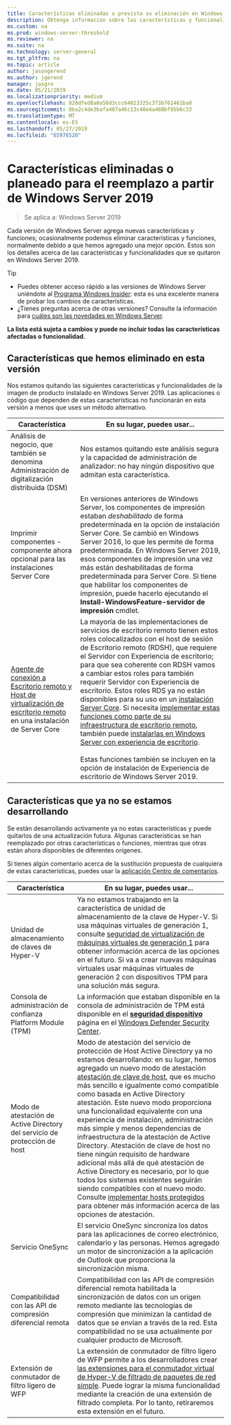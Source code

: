 ```yaml
---
title: Características eliminadas o prevista su eliminación en Windows Server 2019
description: Obtenga información sobre las características y funcionalidades, quitado o planeado para la eliminación a partir de Windows Server 2019.
ms.custom: na
ms.prod: windows-server-threshold
ms.reviewer: na
ms.suite: na
ms.technology: server-general
ms.tgt_pltfrm: na
ms.topic: article
author: jasongerend
ms.author: jgerend
manager: jasgro
ms.date: 05/21/2019
ms.localizationpriority: medium
ms.openlocfilehash: 820dfed8a0a58d3ccc64023325c373b761461ba8
ms.sourcegitcommit: 8ba2c4de3bafa487a46c13c40e4a488bf95b6c33
ms.translationtype: MT
ms.contentlocale: es-ES
ms.lasthandoff: 05/27/2019
ms.locfileid: "65976520"
---
```

# <a name="features-removed-or-planned-for-replacement-starting-windows-server-2019"></a>Características eliminadas o planeado para el reemplazo a partir de Windows Server 2019

>Se aplica a: Windows Server 2019

Cada versión de Windows Server agrega nuevas características y funciones; ocasionalmente podemos eliminar características y funciones, normalmente debido a que hemos agregado una mejor opción. Estos son los detalles acerca de las características y funcionalidades que se quitaron en Windows Server 2019.

> [!TIP]
> - Puedes obtener acceso rápido a las versiones de Windows Server uniéndote al [Programa Windows Insider](https://insider.windows.com): esta es una excelente manera de probar los cambios de características.
> - ¿Tienes preguntas acerca de otras versiones? Consulte la información para [cuáles son las novedades en Windows Server](../get-started/whats-new-in-windows-server.md).

**La lista está sujeta a cambios y puede no incluir todas las características afectadas o funcionalidad.** 

## <a name="features-we-removed-in-this-release"></a>Características que hemos eliminado en esta versión

Nos estamos quitando las siguientes características y funcionalidades de la imagen de producto instalado en Windows Server 2019. Las aplicaciones o código que dependen de estas características no funcionarán en esta versión a menos que uses un método alternativo.

|Característica    |En su lugar, puedes usar...|
|-----------|--------------------
|Análisis de negocio, que también se denomina Administración de digitalización distribuida (DSM)|Nos estamos quitando este análisis segura y la capacidad de administración de analizador: no hay ningún dispositivo que admitan esta característica.|
|Imprimir componentes - componente ahora opcional para las instalaciones Server Core|En versiones anteriores de Windows Server, los componentes de impresión estaban *deshabilitado* de forma predeterminada en la opción de instalación Server Core. Se cambió en Windows Server 2016, lo que les permite de forma predeterminada. En Windows Server 2019, esos componentes de impresión una vez más están deshabilitadas de forma predeterminada para Server Core. Si tiene que habilitar los componentes de impresión, puede hacerlo ejecutando el **Install-WindowsFeature-servidor de impresión** cmdlet.|
|[Agente de conexión a Escritorio remoto y Host de virtualización de escritorio remoto](../remote/remote-desktop-services/desktop-hosting-service.md) en una instalación de Server Core|La mayoría de las implementaciones de servicios de escritorio remoto tienen estos roles colocalizados con el host de sesión de Escritorio remoto (RDSH), que requiere el Servidor con Experiencia de escritorio; para que sea coherente con RDSH vamos a cambiar estos roles para también requerir Servidor con Experiencia de escritorio. Estos roles RDS ya no están disponibles para su uso en un [instalación Server Core](../administration/server-core/what-is-server-core.md). Si necesita [implementar estas funciones como parte de su infraestructura de escritorio remoto](../remote/remote-desktop-services/rds-deploy-infrastructure.md), también puede [instalarlas en Windows Server con experiencia de escritorio](../get-started/getting-started-with-server-with-desktop-experience.md). <br/><br/>Estas funciones también se incluyen en la opción de instalación de Experiencia de escritorio de Windows Server 2019. |

## <a name="features-were-no-longer-developing"></a>Características que ya no se estamos desarrollando

Se están desarrollando activamente ya no estas características y puede quitarlos de una actualización futura. Algunas características se han reemplazado por otras características o funciones, mientras que otras están ahora disponibles de diferentes orígenes. 

Si tienes algún comentario acerca de la sustitución propuesta de cualquiera de estas características, puedes usar la [aplicación Centro de comentarios](https://support.microsoft.com/help/4021566/windows-10-send-feedback-to-microsoft-with-feedback-hub-app). 

| Característica   | En su lugar, puedes usar... |
|-----------|---------------------|
| Unidad de almacenamiento de claves de Hyper-V|Ya no estamos trabajando en la característica de unidad de almacenamiento de la clave de Hyper-V. Si usa máquinas virtuales de generación 1, consulte [seguridad de virtualización de máquinas virtuales de generación 1](https://docs.microsoft.com/windows-server/virtualization/hyper-v/learn-more/generation-1-virtual-machine-security-settings-for-hyper-v) para obtener información acerca de las opciones en el futuro. Si va a crear nuevas máquinas virtuales usar máquinas virtuales de generación 2 con dispositivos TPM para una solución más segura. |
| Consola de administración de confianza Platform Module (TPM)|La información que estaban disponible en la consola de administración de TPM está disponible en el [ **seguridad dispositivo** ](https://docs.microsoft.com/windows/security/threat-protection/windows-defender-security-center/wdsc-device-security) página en el [Windows Defender Security Center](https://docs.microsoft.com/windows/security/threat-protection/windows-defender-security-center/windows-defender-security-center). |
| Modo de atestación de Active Directory del servicio de protección de host|Modo de atestación del servicio de protección de Host Active Directory ya no estamos desarrollando: en su lugar, hemos agregado un nuevo modo de atestación [atestación de clave de host](../security/guarded-fabric-shielded-vm/guarded-fabric-create-host-key.md), que es mucho más sencillo e igualmente como compatible como basada en Active Directory atestación.  Este nuevo modo proporciona una funcionalidad equivalente con una experiencia de instalación, administración más simple y menos dependencias de infraestructura de la atestación de Active Directory. Atestación de clave de host no tiene ningún requisito de hardware adicional más allá de qué atestación de Active Directory es necesario, por lo que todos los sistemas existentes seguirán siendo compatibles con el nuevo modo. Consulte [implementar hosts protegidos](../security/guarded-fabric-shielded-vm/guarded-fabric-configure-hgs-with-authorized-hyper-v-hosts.md) para obtener más información acerca de las opciones de atestación. |
| Servicio OneSync|El servicio OneSync sincroniza los datos para las aplicaciones de correo electrónico, calendario y las personas. Hemos agregado un motor de sincronización a la aplicación de Outlook que proporciona la sincronización misma. |
| Compatibilidad con las API de compresión diferencial remota|Compatibilidad con las API de compresión diferencial remota habilitada la sincronización de datos con un origen remoto mediante las tecnologías de compresión que minimizan la cantidad de datos que se envían a través de la red. Esta compatibilidad no se usa actualmente por cualquier producto de Microsoft. |
| Extensión de conmutador de filtro ligero de WFP|La extensión de conmutador de filtro ligero de WFP permite a los desarrolladores crear [las extensiones para el conmutador virtual de Hyper-V de filtrado de paquetes de red simple](https://docs.microsoft.com/en-us/windows-hardware/drivers/network/using-virtual-switch-filtering). Puede lograr la misma funcionalidad mediante la creación de una extensión de filtrado completa. Por lo tanto, retiraremos esta extensión en el futuro. |